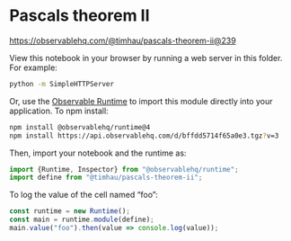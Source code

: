 # Pascals theorem II

https://observablehq.com/@timhau/pascals-theorem-ii@239

View this notebook in your browser by running a web server in this folder. For
example:

~~~sh
python -m SimpleHTTPServer
~~~

Or, use the [Observable Runtime](https://github.com/observablehq/runtime) to
import this module directly into your application. To npm install:

~~~sh
npm install @observablehq/runtime@4
npm install https://api.observablehq.com/d/bffdd5714f65a0e3.tgz?v=3
~~~

Then, import your notebook and the runtime as:

~~~js
import {Runtime, Inspector} from "@observablehq/runtime";
import define from "@timhau/pascals-theorem-ii";
~~~

To log the value of the cell named “foo”:

~~~js
const runtime = new Runtime();
const main = runtime.module(define);
main.value("foo").then(value => console.log(value));
~~~
